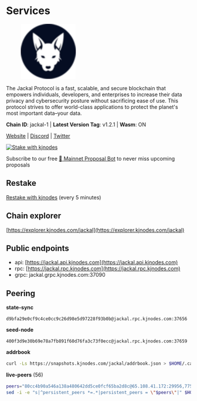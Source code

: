 # Services

<figure><img src="https://raw.githubusercontent.com/kj89/cosmos-images/main/logos/jackal.png" width="150" alt=""><figcaption></figcaption></figure>

The Jackal Protocol is a fast, scalable, and secure blockchain that empowers  individuals, developers, and enterprises to increase their data privacy and  cybersecurity posture without sacrificing ease of use. This protocol strives  to offer world-class applications to protect the planet's most important data–your data.

**Chain ID**: jackal-1 | **Latest Version Tag**: v1.2.1 | **Wasm**: ON

[Website](https://jackalprotocol.com) | [Discord](https://discord.com/invite/5GKym3p6rj) | [Twitter](https://twitter.com/Jackal_Protocol)

[![Stake with kjnodes](https://i.ibb.co/cr44Q8j/button-stake-with-kjnodes.png)](https://restake.app/jackal/jklvaloper1tr3wm3mdkz0tda6t7vavqnn7fe2g4un0f67xmt)

Subscribe to our free [🤖 Mainnet Proposal Bot](https://t.me/kjnodes_proposal_bot) to never miss upcoming proposals

## Restake

[Restake with kjnodes](https://restake.app/jackal/jklvaloper1tr3wm3mdkz0tda6t7vavqnn7fe2g4un0f67xmt) (every 5 minutes)
## Chain explorer
[https://explorer.kjnodes.com/jackal](https://explorer.kjnodes.com/jackal)

## Public endpoints

* api: [https://jackal.api.kjnodes.com](https://jackal.api.kjnodes.com)
* rpc: [https://jackal.rpc.kjnodes.com](https://jackal.rpc.kjnodes.com)
* grpc: jackal.grpc.kjnodes.com:37090

## Peering

**state-sync**

```text
d9bfa29e0cf9c4ce0cc9c26d98e5d97228f93b0b@jackal.rpc.kjnodes.com:37656
```

**seed-node**

```text
400f3d9e30b69e78a7fb891f60d76fa3c73f0ecc@jackal.rpc.kjnodes.com:37659
```

**addrbook**
```bash
curl -Ls https://snapshots.kjnodes.com/jackal/addrbook.json > $HOME/.canine/config/addrbook.json
```

**live-peers** (56)
```bash
peers="80cc4b90a546a138a480642dd5ce0fcf65ba2d8c@65.108.41.172:29956,7751d16cfa48da0a5bea6f40e9bcc386b4c76c50@51.89.7.184:26638,e08efc0b0e15e4d8eacf0f4ed5e52f6e9bdc312d@144.76.97.251:36156,dbec14a10d43c25d77ee9987a985652fa4e6344a@131.153.59.6:26656,ea35106e43dcec1e5c66319272da48df3dce7723@57.128.144.233:26656,713d202326eedaed41d467b26051aba62727febd@5.9.69.241:26656,0985977a794b298e7ef990fe344d572c60c453b1@172.105.72.158:26656,2ec46ff04ebfafc19f505feaaf00943c15bb2757@185.16.38.149:26656,ad8afbc89ac64db1ee99fdd904cbd48876d44b7d@195.3.222.240:26256,83d66a37202785b09aee4e3ae1b50d2ddfbf860c@162.19.89.8:10856,9bcaee1ad957fa75f60a6dd9d8870e53220794a9@104.37.187.214:60756,4bfc9e0f762e952b76daee87e9ffd081d2974f75@31.156.88.34:26656,0daa5dcda773b1d3842ba2881cf27aab519a2cac@54.36.108.222:28656,af774f532cf4b53528b0c418d01dbec549207841@162.19.84.205:26656,ee2ef67b49cbc7b4af7ff0b7321870a5d9ae69a5@65.108.138.80:17556,976d837d399c0914cca7ba81fcd554b1f3d7a7bd@216.209.196.56:26656,f3b96273f3b1a7d2594851badd4302f16db81cfa@23.29.55.92:26656,13cf937bc1525c587fa82b441013995238d68a6e@143.42.114.129:26656,55bbee79c024a5032222ee4cac0d932c4033c63a@142.132.209.97:26656,24d557203af1734d8a9e94d1819f0920ee66845c@185.252.235.83:27656,69b34e294afe1e237eee043805ba211aedd6db7c@65.108.99.169:18656,28b093e86576a307cebc709912e3546ffe331ad6@65.108.224.156:26656,68b81df146d915f599775a18953bbefbd49d024a@193.70.33.64:17556,173c43436e2287f3660c344a5fd2386da4a61968@65.109.92.241:11126,0faa7f1099de2e02deebe09fcb52863056333265@144.202.72.17:26616,d39fecbc409541de13fa644d90066d4dabe08262@95.165.89.222:24475,26b6255375a592c3b0664bd474a6975f468c3785@88.99.164.158:11126,cda2f5ee8d1feff1a5136e17a17b4a3a374a6f49@65.109.106.172:32656,c2842c76779913e05fa4256e3caab852e1782951@202.61.194.254:60756,2b7f02456898efbbb9da462b9b3e80ba12ff2f7c@65.109.116.50:27656,e7e0fa5e56b19da4aa9fc43aa9fb4ef7bb7fabdc@198.244.178.213:26656,c5b43622ecd7413dd41905f6f8f5b5befd299ced@65.109.65.210:32656,dd3cab79ffae0aed4f519503b66e9403c69eeb14@85.237.193.101:25565,1e73ff9390e85a640807bfba6c93107012df4688@65.108.239.50:26656,e2172f53b4c59ed157d97802dc6b5ae8b17d3bb1@109.236.81.221:46656,399068f8371dce4ae5d7cd7da2c965e765e68f4b@65.108.238.102:17556,039a1c4f438c1ecc2dd901e7316d16fdafadfdab@104.193.254.36:27656,e1d47393788e5f82847e677af0ec5893ed1391aa@65.108.235.209:13656,ff94a29e02de8369faf37c76d3c97684bbd51bd6@185.16.38.165:17556,a79da224ad9d4501dbf1d547986ebec55d56b951@135.181.128.114:17556,0841db0ae5e5443905837e196d2e1ffd31f2e480@131.153.202.81:36656,316864671ec9566a3d07b64040c45e3fc75ccf36@65.108.201.154:5020,e0740626622af6f64c5c71cc8a2723bfc7eedf66@99.241.52.117:26456,dd7e72f0a71476e51c0a601a40d6fc02a1ae1a95@65.108.6.45:60856,7adbbe1a5f867a0befcf1fd94f395dd8257d718f@73.40.151.121:15656,a2afb42b65da7013eca54778ce01dfb877c2a82a@154.12.227.132:37656,f7b5bc8e8eb8a954f9c36ac7c06ff7b9b847c785@167.86.82.140:46656,d9bfa29e0cf9c4ce0cc9c26d98e5d97228f93b0b@65.109.88.38:37656,2bb49680d595628991383323806db3fa53d15eb5@65.109.85.170:53656,7574e0ab179fc6cc47ac89284f4641790218540e@18.163.165.245:26626,f53b8cc06438b9b36351bbdf22b33dafe282f6f6@176.241.136.91:42656,8d59eb5f7ad207e59c06620f6e9e7b6760b56211@65.108.75.107:18656,dbbd1e102b9d0cde827cd272205fa3a2886a6b2c@5.9.147.22:21656,ebc272824924ea1a27ea3183dd0b9ba713494f83@95.214.55.198:26906,ade4d8bc8cbe014af6ebdf3cb7b1e9ad36f412c0@135.181.5.219:17556,ac6e9b3fc2d18f51aa8d6f98bae9e05acfac97e1@217.131.107.228:26656"
sed -i -e "s|^persistent_peers *=.*|persistent_peers = \"$peers\"|" $HOME/.canine/config/config.toml
```
